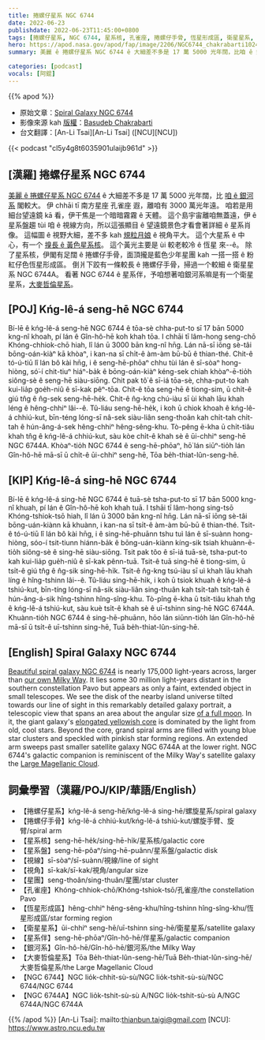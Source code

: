 ```yaml
---
title: 捲螺仔星系 NGC 6744
date: 2022-06-23
publishdate: 2022-06-23T11:45:00+0800
tags: [捲螺仔星系, NGC 6744, 星系核, 孔雀座, 捲螺仔手骨, 恆星形成區, 衛星星系, NGC 6744A, 星系伴, 銀河系, 大麥哲倫星系, 星系盤, 視線, 視角, 星團]
hero: https://apod.nasa.gov/apod/fap/image/2206/NGC6744_chakrabarti1024R.jpg
summary: 美麗 ê 捲螺仔星系 NGC 6744 ê 大細差不多是 17 萬 5000 光年闊，比咱 ê 銀河系閣較大。

categories: [podcast]
vocals: [阿錕]
---
```


{{% apod %}}

- 原始文章：[Spiral Galaxy NGC 6744](https://apod.nasa.gov/apod/ap220623.html)
- 影像來源 kah [版權][copyright]：[Basudeb Chakrabarti](https://www.astrobin.com/users/basudeb_chakrabarti/)
- 台文翻譯：[An-Li Tsai][An-Li Tsai] ([NCU][NCU])

{{< podcast "cl5y4g8t6035901ulaijb961d" >}}

## [漢羅] 捲螺仔星系 NGC 6744
[美麗 ê 捲螺仔星系 NGC 6744][Beautiful spiral galaxy NGC 6744] ê 大細差不多是 17 萬 5000 光年闊，比 [咱 ê 銀河系][our own Milky Way] 閣較大。
伊 chhāi tī 南方星座 孔雀座 遐，離咱有 3000 萬光年遠。
咱若是用細台望遠鏡 kā 看，伊干焦是一个暗暗霧霧 ê 天體。
這个島宇宙離咱無蓋遠，伊 ê 星系盤趨 tùi 咱 ê 視線方向，所以這張顯目 ê 望遠鏡景色才看會著詳細 ê 星系肖像。
這幅圖 ê 視野大細，差不多 kah [規粒月娘][of a full moon] ê 視角平大。
這个大星系 ê 中心，有一个 [搝長 ê 黃色星系核][elongated yellowish core]。
這个黃光主要是 ùi 較老較冷 ê 恆星 來--ê。
除了星系核，伊閣有足闊 ê 捲螺仔手骨，面頂攏是藍色少年星團 kah 一搭一搭 ê 粉紅仔色恆星形成區。
倒爿下跤有一條較長 ê 捲螺仔手骨，掃過一个較細 ê 衛星星系 NGC 6744A。
看著 NGC 6744 ê 星系伴，予咱想著咱銀河系嘛是有一个衛星星系，[大麥哲倫星系][Large Magellanic Cloud]。

## [POJ] Kńg-lê-á seng-hē NGC 6744
Bí-lē ê kńg-lê-á seng-hē NGC 6744 ê tōa-sè chha-put-to sī 17 bān 5000 kng-nî khoah, pí lán ê Gîn-hô-hē koh khah tōa.
I chhāi tī lâm-hong seng-chō Khóng-chhiok-chō hiah, lî lán ū 3000 bān kng-nî hn̄g.
Lán nā-sī iōng sè-tâi bōng-oán-kiàⁿ kā khòaⁿ, i kan-na sī chi̍t-ê àm-àm bū-bū ê thian-thé.
Chit-ê tó-ú-tiū lî lán bô kài hn̄g, i ê seng-hē-phōaⁿ chhu tùi lán ê sī-sòaⁿ hong-hiòng, só͘-í chit-tiuⁿ hiáⁿ-ba̍k ê bōng-oán-kiàⁿ kéng-sek chiah khòaⁿ-ē-tio̍h siông-sè ê seng-hē siàu-siōng.
Chit pak tô͘ ê sī-iá tōa-sè, chha-put-to kah kui-lia̍p goe̍h-niû ê sī-kak pêⁿ-tōa.
Chit-ê tōa seng-hē ê tiong-sim, ū chi̍t-ê giú tn̂g ê n̂g-sek seng-hē-he̍k.
Chit-ê n̂g-kng chú-iàu sī ùi khah lāu khah léng ê hêng-chhiⁿ lâi--ê.
Tû-liáu seng-hē-he̍k, i koh ū chiok khoah ê kńg-lê-á chhiú-kut, bīn-téng lóng-sī nâ-sek siàu-liân seng-thoân kah chi̍t-tah chi̍t-tah ê hún-âng-á-sek hêng-chhiⁿ hêng-sêng-khu.
Tò-pêng ē-kha ū chi̍t-tiâu khah tn̂g ê kńg-lê-á chhiú-kut, sàu kòe chi̍t-ê khah sè ê ūi-chhiⁿ seng-hē NGC 6744A.
Khòaⁿ-tio̍h NGC 6744 ê seng-hē-phōaⁿ, hō͘ lán siūⁿ-tio̍h lán Gîn-hô-hē mā-sī ū chi̍t-ê ūi-chhiⁿ seng-hē, Tōa be̍h-thiat-lûn-seng-hē.

## [KIP] Kńg-lê-á sing-hē NGC 6744
Bí-lē ê kńg-lê-á sing-hē NGC 6744 ê tuā-sè tsha-put-to sī 17 bān 5000 kng-nî khuah, pí lán ê Gîn-hô-hē koh khah tuā.
I tshāi tī lâm-hong sing-tsō Khóng-tshiok-tsō hiah, lî lán ū 3000 bān kng-nî hn̄g.
Lán nā-sī iōng sè-tâi bōng-uán-kiànn kā khuànn, i kan-na sī tsi̍t-ê àm-àm bū-bū ê thian-thé.
Tsit-ê tó-ú-tiū lî lán bô kài hn̄g, i ê sing-hē-phuānn tshu tuì lán ê sī-suànn hong-hiòng, sóo-í tsit-tiunn hiánn-ba̍k ê bōng-uán-kiànn kíng-sik tsiah khuànn-ē-tio̍h siông-sè ê sing-hē siàu-siōng.
Tsit pak tôo ê sī-iá tuā-sè, tsha-put-to kah kui-lia̍p gue̍h-niû ê sī-kak pênn-tuā.
Tsit-ê tuā sing-hē ê tiong-sim, ū tsi̍t-ê giú tn̂g ê n̂g-sik sing-hē-hi̍k.
Tsit-ê n̂g-kng tsú-iàu sī uì khah lāu khah líng ê hîng-tshinn lâi--ê.
Tû-liáu sing-hē-hi̍k, i koh ū tsiok khuah ê kńg-lê-á tshiú-kut, bīn-tíng lóng-sī nâ-sik siàu-liân sing-thuân kah tsi̍t-tah tsi̍t-tah ê hún-âng-á-sik hîng-tshinn hîng-sîng-khu.
Tò-pîng ē-kha ū tsi̍t-tiâu khah tn̂g ê kńg-lê-á tshiú-kut, sàu kuè tsi̍t-ê khah sè ê uī-tshinn sing-hē NGC 6744A.
Khuànn-tio̍h NGC 6744 ê sing-hē-phuānn, hōo lán siūnn-tio̍h lán Gîn-hô-hē mā-sī ū tsi̍t-ê uī-tshinn sing-hē, Tuā be̍h-thiat-lûn-sing-hē.

## [English] Spiral Galaxy NGC 6744

[Beautiful spiral galaxy NGC 6744][Beautiful spiral galaxy NGC 6744] is nearly 175,000 light-years across, larger than [our own Milky Way][our own Milky Way].
It lies some 30 million light-years distant in the southern constellation Pavo but appears as only a faint, extended object in small telescopes.
We see the disk of the nearby island universe tilted towards our line of sight in this remarkably detailed galaxy portrait, a telescopic view that spans an area about the angular size [of a full moon][of a full moon].
In it, the giant galaxy's [elongated yellowish core][elongated yellowish core] is dominated by the light from old, cool stars.
Beyond the core, grand spiral arms are filled with young blue star clusters and speckled with pinkish star forming regions.
An extended arm sweeps past smaller satellite galaxy NGC 6744A at the lower right.
NGC 6744's galactic companion is reminiscent of the Milky Way's satellite galaxy the [Large Magellanic Cloud][Large Magellanic Cloud].

## 詞彙學習（漢羅/POJ/KIP/華語/English）
- 【捲螺仔星系】kńg-lê-á seng-hē/kńg-lê-á sing-hē/螺旋星系/spiral galaxy
- 【捲螺仔手骨】kńg-lê-á chhiú-kut/kńg-lê-á tshiú-kut/螺旋手臂、旋臂/spiral arm
- 【星系核】seng-hē-he̍k/sing-hē-hi̍k/星系核/galactic core
- 【星系盤】seng-hē-pôaⁿ/sing-hē-puânn/星系盤/galactic disk
- 【視線】sī-sòaⁿ/sī-suànn/視線/line of sight
- 【視角】sī-kak/sī-kak/視角/angular size
- 【星團】seng-thoân/sing-thuân/星團/star cluster
- 【孔雀座】Khóng-chhiok-chō/Khóng-tshiok-tsō/孔雀座/the constellation Pavo
- 【恆星形成區】hêng-chhiⁿ hêng-sêng-khu/hîng-tshinn hîng-sîng-khu/恆星形成區/star forming region
- 【衛星星系】ūi-chhiⁿ seng-hē/uī-tshinn sing-hē/衛星星系/satellite galaxy
- 【星系伴】seng-hē-phōaⁿ/Gîn-hô-hē/伴星系/galactic companion
- 【銀河系】Gîn-hô-hē/Gîn-hô-hē/銀河系/the Milky Way
- 【大麥哲倫星系】Tōa Be̍h-thiat-lûn-seng-hē/Tuā Be̍h-thiat-lûn-sing-hē/大麥哲倫星系/the Large Magellanic Cloud
- 【NGC 6744】NGC lio̍k-chhit-sù-sù/NGC lio̍k-tshit-sù-sù/NGC 6744/NGC 6744
- 【NGC 6744A】NGC lio̍k-tshit-sù-sù A/NGC lio̍k-tshit-sù-sù A/NGC 6744A/NGC 6744A

{{% /apod %}}
[An-Li Tsai]: mailto:thianbun.taigi@gmail.com
[NCU]: https://www.astro.ncu.edu.tw

[copyright]: https://apod.nasa.gov/apod/fap/lib/about_apod.html#srapply

[Beautiful spiral galaxy NGC 6744]:http://www.nasa.gov/mission_pages/galex/big-brother-milky-way.html
[our own Milky Way]:https://apod.nasa.gov/apod/ap080606.html
[of a full moon]:https://apod.nasa.gov/apod/ap130801.html
[elongated yellowish core]:https://esahubble.org/images/potw1830a/
[Large Magellanic Cloud]:https://apod.nasa.gov/apod/ap150827.html
